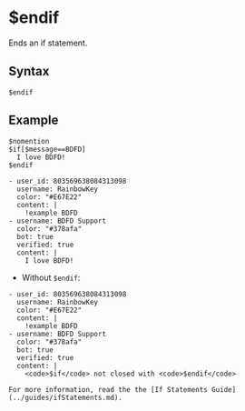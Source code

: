 # $endif
Ends an if statement.

## Syntax
```
$endif
```

## Example
```
$nomention
$if[$message==BDFD]
  I love BDFD!
$endif
```

``` discord yaml
- user_id: 803569638084313098
  username: RainbowKey
  color: "#E67E22"
  content: |
    !example BDFD
- username: BDFD Support
  color: "#378afa"
  bot: true
  verified: true
  content: |
    I love BDFD!
```

- Without `$endif`:

``` discord yaml
- user_id: 803569638084313098
  username: RainbowKey
  color: "#E67E22"
  content: |
    !example BDFD
- username: BDFD Support
  color: "#378afa"
  bot: true
  verified: true
  content: |
    <code>$if</code> not closed with <code>$endif</code>
```


```admonish info title="Read more"
For more information, read the the [If Statements Guide](../guides/ifStatements.md).
```
